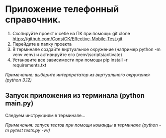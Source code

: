 # Приложение телефонный справочник.

1. Скопируйте проект к себе на ПК при помощи: git clone https://github.com/ConstCK/Effective-Mobile-Test.git
2. Перейдите в папку проекта
3. В терминале создайте виртуальное окружение (например python -m venv venv) и активируйте его (venv\scripts\activate)
4. Установите все зависимости при помощи pip install -r requirements.txt

_Примечание: выберите интерпретатор из виртуального окружения (python 3.12)_

## Запуск приложения из терминала (python main.py)

Следуем инструкциям в терминале...

_Примечания: запуск тестов при помощи команды в терминале (python -m pytest tests.py -vv)_


